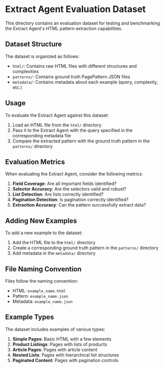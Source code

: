 # Extract Agent Evaluation Dataset

This directory contains an evaluation dataset for testing and benchmarking the Extract Agent's HTML pattern extraction
capabilities.

## Dataset Structure

The dataset is organized as follows:

- `html/`: Contains raw HTML files with different structures and complexities
- `patterns/`: Contains ground truth PagePattern JSON files
- `metadata/`: Contains metadata about each example (query, complexity, etc.)

## Usage

To evaluate the Extract Agent against this dataset:

1. Load an HTML file from the `html/` directory
2. Pass it to the Extract Agent with the query specified in the corresponding metadata file
3. Compare the extracted pattern with the ground truth pattern in the `patterns/` directory

## Evaluation Metrics

When evaluating the Extract Agent, consider the following metrics:

1. **Field Coverage**: Are all important fields identified?
2. **Selector Accuracy**: Are the selectors valid and robust?
3. **List Detection**: Are lists correctly identified?
4. **Pagination Detection**: Is pagination correctly identified?
5. **Extraction Accuracy**: Can the pattern successfully extract data?

## Adding New Examples

To add a new example to the dataset:

1. Add the HTML file to the `html/` directory
2. Create a corresponding ground truth pattern in the `patterns/` directory
3. Add metadata in the `metadata/` directory

## File Naming Convention

Files follow the naming convention:

- HTML: `example_name.html`
- Pattern: `example_name.json`
- Metadata: `example_name.json`

## Example Types

The dataset includes examples of various types:

1. **Simple Pages**: Basic HTML with a few elements
2. **Product Listings**: Pages with lists of products
3. **Article Pages**: Pages with article content
4. **Nested Lists**: Pages with hierarchical list structures
5. **Paginated Content**: Pages with pagination controls 